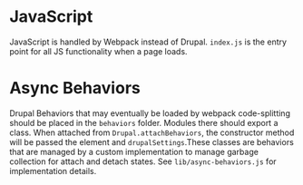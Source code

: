 # JavaScript

JavaScript is handled by Webpack instead of Drupal. `index.js` is the entry
point for all JS functionality when a page loads.

# Async Behaviors

Drupal Behaviors that may eventually be loaded by webpack code-splitting should
be placed in the `behaviors` folder. Modules there should export a class.
When attached from `Drupal.attachBehaviors`, the constructor method will be
passed the element and `drupalSettings`.These classes are behaviors that are
managed by a custom implementation to manage garbage collection for attach and
detach states. See `lib/async-behaviors.js` for implementation details.
